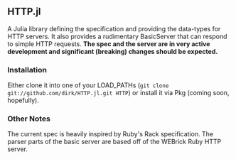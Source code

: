 ## HTTP.jl

A Julia library defining the specification and providing the data-types for HTTP servers. It also provides a rudimentary BasicServer that can respond to simple HTTP requests. **The spec and the server are in very active development and significant (breaking) changes should be expected.**

### Installation

Either clone it into one of your LOAD_PATHs (`git clone git://github.com/dirk/HTTP.jl.git HTTP`) or install it via Pkg (coming soon, hopefully).

### Other Notes

The current spec is heavily inspired by Ruby's Rack specification. The parser parts of the basic server are based off of the WEBrick Ruby HTTP server.
